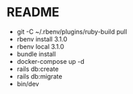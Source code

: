 # README

- git -C ~/.rbenv/plugins/ruby-build pull
- rbenv install 3.1.0
- rbenv local 3.1.0
- bundle install
- docker-compose up -d
- rails db:create
- rails db:migrate
- bin/dev